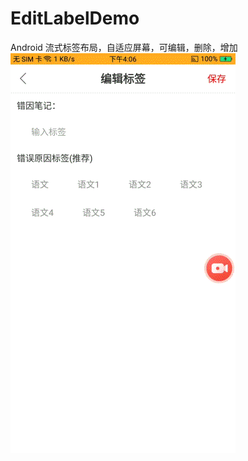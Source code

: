 # EditLabelDemo
Android 流式标签布局，自适应屏幕，可编辑，删除，增加
![image](https://github.com/jiangbin1992/EditLabelDemo/blob/master/images/20191205171824.gif?raw=true)
